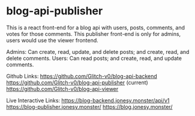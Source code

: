 # blog-api-publisher

This is a react front-end for a blog api with users, posts, comments, and votes for those comments.
This publisher front-end is only for admins, users would use the viewer frontend.

Admins: Can create, read, update, and delete posts; and create, read, and delete comments.
Users: Can read posts; and create, read, and update comments.

Github Links:
https://github.com/Glitch-v0/blog-api-backend
https://github.com/Glitch-v0/blog-api-publisher (current)
https://github.com/Glitch-v0/blog-api-viewer

Live Interactive Links:
https://blog-backend.jonesy.monster/api/v1
https://blog-publisher.jonesy.monster/
https://blog.jonesy.monster/
